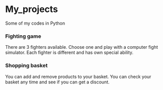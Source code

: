 # My_projects

Some of my codes in Python

### Fighting game

There are 3 fighters available. Choose one and play with a computer fight simulator.
Each fighter is different and has own special ability.

### Shopping basket

You can add and remove products to your basket.
You can check your basket any time and see if you can get a discount.
